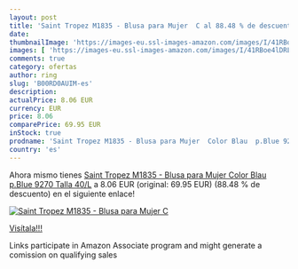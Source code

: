 ```yaml
---
layout: post
title: 'Saint Tropez M1835 - Blusa para Mujer  C al 88.48 % de descuento'
date: 
thumbnailImage: 'https://images-eu.ssl-images-amazon.com/images/I/41RBoe4lDRL._SL200_.jpg'
images: [ 'https://images-eu.ssl-images-amazon.com/images/I/41RBoe4lDRL._SL200_.jpg' ]
comments: true
category: ofertas
author: ring
slug: 'B00RD0AUIM-es'
description:
actualPrice: 8.06 EUR
currency: EUR
price: 8.06
comparePrice: 69.95 EUR
inStock: true
prodname: 'Saint Tropez M1835 - Blusa para Mujer  Color Blau  p.Blue 9270   Talla 40/L'
country: 'es'
---
```


Ahora mismo tienes [Saint Tropez M1835 - Blusa para Mujer  Color Blau  p.Blue 9270   Talla 40/L](https://www.amazon.es/dp/B00RD0AUIM/?tag=tolees-21) a 8.06 EUR (original: 69.95 EUR) (88.48 %  de descuento) en el siguiente enlace!

[![Saint Tropez M1835 - Blusa para Mujer  C](https://images-eu.ssl-images-amazon.com/images/I/41RBoe4lDRL._SL200_.jpg)](https://www.amazon.es/dp/B00RD0AUIM/?tag=tolees-21)

[Visítala!!!](https://www.amazon.es/dp/B00RD0AUIM/?tag=tolees-21)

Links participate in Amazon Associate program and might generate a comission on qualifying sales
